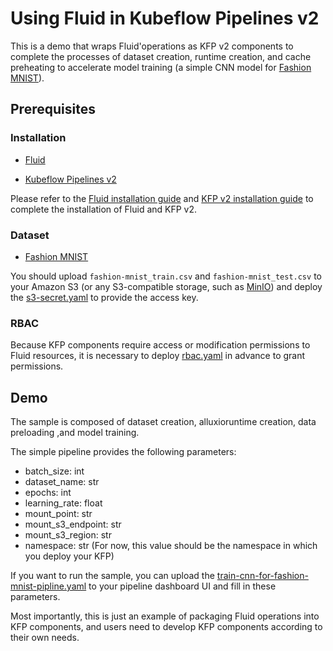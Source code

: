 # Using Fluid in Kubeflow Pipelines v2
This is a demo that wraps Fluid'operations as KFP v2 components to complete the processes of dataset creation, runtime creation, and cache preheating to accelerate model training (a simple CNN model for [Fashion MNIST](https://www.kaggle.com/datasets/zalando-research/fashionmnist)).

## Prerequisites

### Installation 
- [Fluid](https://github.com/fluid-cloudnative/fluid)

- [Kubeflow Pipelines v2](https://www.kubeflow.org/docs/components/pipelines/v2/)

Please refer to the [Fluid installation guide](https://github.com/fluid-cloudnative/fluid/blob/master/docs/zh/userguide/install.md) and [KFP v2 installation guide](https://www.kubeflow.org/docs/components/pipelines/v2/installation/quickstart/) to complete the installation of Fluid and KFP v2.

### Dataset
- [Fashion MNIST](https://www.kaggle.com/datasets/zalando-research/fashionmnist)

You should upload `fashion-mnist_train.csv` and `fashion-mnist_test.csv` to your Amazon S3 (or any S3-compatible storage, such as [MinIO](https://min.io/)) and deploy the [s3-secret.yaml](./s3-secret.yaml) to provide the access key.

### RBAC
Because KFP components require access or modification permissions to Fluid resources, it is necessary to deploy [rbac.yaml](./rbac.yaml) in advance to grant permissions.


## Demo
The sample is composed of dataset creation, alluxioruntime creation, data  preloading ,and model training.

The simple pipeline provides the following parameters:
- batch_size: int
- dataset_name: str
- epochs: int
- learning_rate: float
- mount_point: str
- mount_s3_endpoint: str
- mount_s3_region: str
- namespace: str (For now, this value should be the namespace in which you deploy your KFP)

If you want to run the sample, you can upload the [train-cnn-for-fashion-mnist-pipline.yaml](./pipline-yaml/train-cnn-for-fashion-mnist-pipline.yaml) to your pipeline dashboard UI and fill in these parameters.

Most importantly, this is just an example of packaging Fluid operations into KFP components, and users need to develop KFP components according to their own needs.